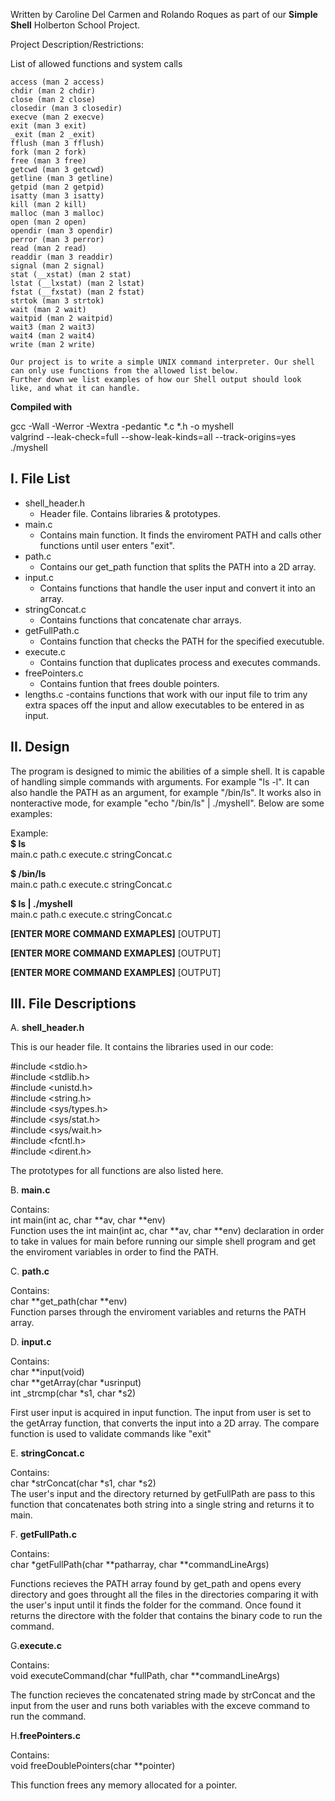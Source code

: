 Written by Caroline Del Carmen and Rolando Roques
as part of our **Simple Shell** Holberton School Project.

Project Description/Restrictions:  
  
List of allowed functions and system calls  

    access (man 2 access)  
	chdir (man 2 chdir)  
	close (man 2 close)  
	closedir (man 3 closedir)  
	execve (man 2 execve)  
	exit (man 3 exit)  
	_exit (man 2 _exit)  
	fflush (man 3 fflush)  
	fork (man 2 fork)  
	free (man 3 free)  
	getcwd (man 3 getcwd)  
	getline (man 3 getline)  
	getpid (man 2 getpid)  
	isatty (man 3 isatty)  
	kill (man 2 kill)  
	malloc (man 3 malloc)  
	open (man 2 open)  
	opendir (man 3 opendir)  
	perror (man 3 perror)  
	read (man 2 read)  
	readdir (man 3 readdir)  
	signal (man 2 signal)  
	stat (__xstat) (man 2 stat)  
	lstat (__lxstat) (man 2 lstat)  
	fstat (__fxstat) (man 2 fstat)  
	strtok (man 3 strtok)  
	wait (man 2 wait)  
	waitpid (man 2 waitpid)  
	wait3 (man 2 wait3)  
	wait4 (man 2 wait4)  
	write (man 2 write)  

	Our project is to write a simple UNIX command interpreter. Our shell can only use functions from the allowed list below.
	Further down we list examples of how our Shell output should look like, and what it can handle.


**Compiled with**  

gcc -Wall -Werror -Wextra -pedantic *.c *.h -o myshell  
valgrind --leak-check=full --show-leak-kinds=all --track-origins=yes ./myshell  

I. File List
------------
- shell_header.h  
  - Header file. Contains libraries & prototypes.  
- main.c  
  - Contains main function. It finds the enviroment PATH and calls other functions until user enters "exit".  
- path.c  
  - Contains our get_path function that splits the PATH into a 2D array.
- input.c  
  - Contains functions that handle the user input and convert it into an array.  
- stringConcat.c  
  - Contains functions that concatenate char arrays.  
- getFullPath.c  
  - Contains function that checks the PATH for the specified executuble.  
- execute.c
  - Contains function that duplicates process and executes commands.  
- freePointers.c
  - Contains funtion that frees double pointers.  
- lengths.c
  -contains functions that work with our input file to trim any extra spaces off the input and allow executables to be entered in as input.

II. Design
----------
The program is designed to mimic the abilities of a simple shell. It is capable of handling
simple commands with arguments. For example "ls -l". It can also handle the PATH as an argument, for example 
"/bin/ls". It works also in nonteractive mode, for example "echo "/bin/ls" | ./myshell". Below are some examples:

Example:  
**$ ls**  
main.c	path.c	execute.c	stringConcat.c  

**$ /bin/ls**  
main.c	path.c	execute.c	stringConcat.c  

**$ ls | ./myshell**  
main.c	path.c	execute.c	stringConcat.c  

**[ENTER MORE COMMAND EXMAPLES]**
[OUTPUT]

**[ENTER MORE COMMAND EXMAPLES]**
[OUTPUT]

**[ENTER MORE COMMAND EXAMPLES]**
[OUTPUT]

III. File Descriptions
----------------------
A. **shell_header.h**  

This is our header file. It contains the libraries used in our code:  
  
#include <stdio.h>  
#include <stdlib.h>  
#include <unistd.h>  
#include <string.h>  
#include <sys/types.h>  
#include <sys/stat.h>  
#include <sys/wait.h>  
#include <fcntl.h>  
#include <dirent.h>  
  
The prototypes for all functions are also listed here.  

B. **main.c**  

Contains:  
int main(int ac, char **av, char **env)  
Function uses the int main(int ac, char **av, char **env) declaration in order to take in values
for main before running our simple shell program and get the enviroment variables in order to 
find the PATH.  

C. **path.c**  

Contains:  
char **get_path(char **env)  
Function parses through the enviroment variables and returns the PATH array.  

D. **input.c**  

Contains:  
char **input(void)  
char **getArray(char *usrinput)  
 int _strcmp(char *s1, char *s2)  

First user input is acquired in input function. The input from user is set to the getArray function,
that converts the input into a 2D array. The compare function is used to validate commands like "exit"  

E. **stringConcat.c**  

Contains:  
char *strConcat(char *s1, char *s2)  
The user's input and the directory returned by getFullPath are pass to this function that concatenates
both string into a single string and returns it to main.  

F. **getFullPath.c**  

Contains:  
char *getFullPath(char **patharray, char **commandLineArgs)  

Functions recieves the PATH array found by get_path and opens every directory and goes throught all the files
in the directories comparing it with the user's input until it finds the folder for the command. Once found
it returns the directore with the folder that contains the binary code to run the command.  

G.**execute.c**  

Contains:  
void executeCommand(char *fullPath, char **commandLineArgs)  

The function recieves the concatenated string made by strConcat and the input from the user and runs both
variables with the exceve command to run the command.  

H.**freePointers.c**  

Contains:  
void freeDoublePointers(char **pointer)  

This function frees any memory allocated for a pointer.  
